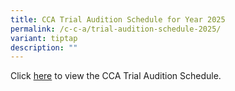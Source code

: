 ```yaml
---
title: CCA Trial Audition Schedule for Year 2025
permalink: /c-c-a/trial-audition-schedule-2025/
variant: tiptap
description: ""
---
```

<p>Click <a href="/files/Announcements/CCA_Trial_Audition_Schedule_2025_with_Q_A.pdf" rel="noopener noreferrer nofollow" target="_blank">here</a> to
view the CCA Trial Audition Schedule.</p>